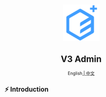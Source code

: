 <div align="center">
  <img alt="V3 Admin Logo" width="120" height="120" src="./src/assets/images/common/logo.svg">
  <h1>V3 Admin</h1>
  <span>English<a href="./README.md"> | 中文</a><span>
</div>

## ⚡ Introduction



